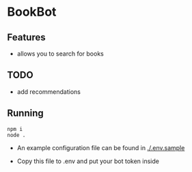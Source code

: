 # BookBot

## Features

-   allows you to search for books

## TODO

-   add recommendations

## Running

```
npm i
node .
```

-   An example configuration file can be found in [./.env.sample](.env.sample)

-   Copy this file to .env and put your bot token inside
